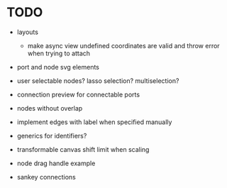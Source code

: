 # TODO

- layouts

  - make async view
    undefined coordinates are valid and throw error when trying to attach

- port and node svg elements
- user selectable nodes? lasso selection? multiselection?
- connection preview for connectable ports
- nodes without overlap

- implement edges with label when specified manually
- generics for identifiers?
- transformable canvas shift limit when scaling
- node drag handle example
- sankey connections

